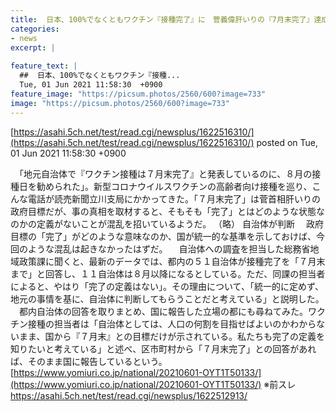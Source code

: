 ```yaml
---
title:  日本、100%でなくともワクチン『接種完了』に　菅義偉肝いりの『7月末完了』達成へ　総務省「“完了”の定義はない」 ★2  
categories:
- news
excerpt: |
  
feature_text: |
  ##  日本、100%でなくともワクチン『接種...
  Tue, 01 Jun 2021 11:58:30  +0900
feature_image: "https://picsum.photos/2560/600?image=733"
image: "https://picsum.photos/2560/600?image=733"
---
```


[https://asahi.5ch.net/test/read.cgi/newsplus/1622516310/](https://asahi.5ch.net/test/read.cgi/newsplus/1622516310/)
posted on Tue, 01 Jun 2021 11:58:30  +0900

<!--more-->

　「地元自治体で『ワクチン接種は７月末完了』と発表しているのに、８月の接種日を勧められた」。新型コロナウイルスワクチンの高齢者向け接種を巡り、こんな電話が読売新聞立川支局にかかってきた。「７月末完了」は菅首相肝いりの政府目標だが、事の真相を取材すると、そもそも「完了」とはどのような状態なのかの定義がないことが混乱を招いているようだ。 （略） 自治体が判断 　政府目標の「完了」がどのような意味なのか、国が統一的な基準を示しておけば、今回のような混乱は起きなかったはずだ。 　自治体への調査を担当した総務省地域政策課に聞くと、最新のデータでは、都内の５１自治体が接種完了を「７月末まで」と回答し、１１自治体は８月以降になるとしている。ただ、同課の担当者によると、やはり「完了の定義はない」。その理由について、「統一的に定めず、地元の事情を基に、自治体に判断してもらうことだと考えている」と説明した。 　都内自治体の回答を取りまとめ、国に報告した立場の都にも尋ねてみた。ワクチン接種の担当者は「自治体としては、人口の何割を目指せばよいのかわからないまま、国から『７月末』との目標だけが示されている。私たちも完了の定義を知りたいと考えている」と述べ、区市町村から「７月末完了」との回答があれば、そのまま国に報告しているという。 [https://www.yomiuri.co.jp/national/20210601-OYT1T50133/](https://www.yomiuri.co.jp/national/20210601-OYT1T50133/) ※前スレ https://asahi.5ch.net/test/read.cgi/newsplus/1622512913/
